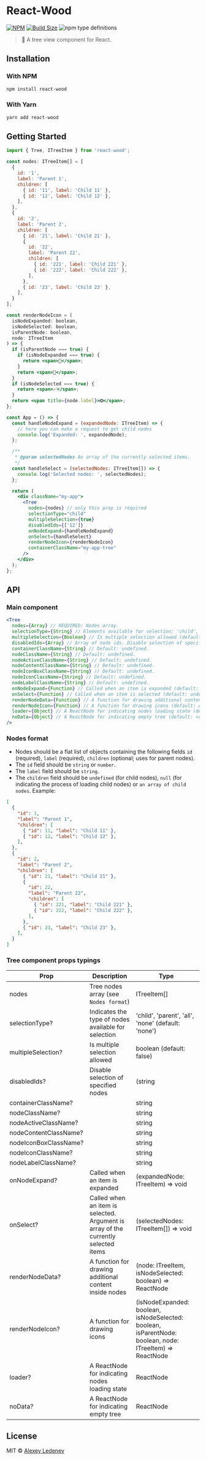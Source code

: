 # React-Wood

[![NPM](https://img.shields.io/npm/v/react-wood?style=flat&colorA=000000&colorB=000000)](https://www.npmjs.com/package/react-wood)
[![Build Size](https://img.shields.io/bundlephobia/min/react-wood?label=bundle%20size&style=flat&colorA=000000&colorB=000000)](https://bundlephobia.com/result?p=react-wood)
![npm type definitions](https://img.shields.io/npm/types/react-wood?style=flat&colorA=000000&colorB=000000)

> 🌳 A tree view component for React.

## Installation
### With NPM
```sh
npm install react-wood
```

### With Yarn
```sh
yarn add react-wood
```

## Getting Started

```jsx
import { Tree, ITreeItem } from 'react-wood';

const nodes: ITreeItem[] = [
  {
    id: '1',
    label: 'Parent 1',
    children: [
      { id: '11', label: 'Child 11' },
      { id: '12', label: 'Child 12' },
    ],
  },
  {
    id: '2',
    label: 'Parent 2',
    children: [
      { id: '21', label: 'Child 21' },
      {
        id: '22',
        label: 'Parent 22',
        children: [
          { id: '221', label: 'Child 221' },
          { id: '222', label: 'Child 222' },
        ],
      },
      { id: '23', label: 'Child 23' },
    ],
  }
];

const renderNodeIcon = (
  isNodeExpanded: boolean,
  isNodeSelected: boolean,
  isParentNode: boolean,
  node: ITreeItem
) => {
  if (isParentNode === true) {
    if (isNodeExpanded === true) {
      return <span>📂</span>;
    }
    return <span>📁</span>;
  }
  if (isNodeSelected === true) {
    return <span>✅</span>;
  }
  return <span title={node.label}>❎</span>;
};

const App = () => {
  const handleNodeExpand = (expandedNode: ITreeItem) => {
    // here you can make a request to get child nodes
    console.log('Expanded: ', expandedNode);
  };

  /**
   * @param selectedNodes An array of the currently selected items.
   */
  const handleSelect = (selectedNodes: ITreeItem[]) => {
    console.log('Selected nodes: ', selectedNodes);
  };

  return (
    <div className="my-app">
      <Tree
        nodes={nodes} // only this prop is required
        selectionType="child"
        multipleSelection={true}
        disabledIds={['12']}
        onNodeExpand={handleNodeExpand}
        onSelect={handleSelect}
        renderNodeIcon={renderNodeIcon}
        containerClassName="my-app-tree"
      />
    </div>
  );
};
```


## API
### Main component
```jsx
<Tree
  nodes={Array} // REQUIRED: Nodes array.
  selectionType={String} // Elements available for selection: 'child', 'parent', 'all', 'none' (default: 'none').
  multipleSelection={Boolean} // Is multiple selection allowed (default: false).
  disabledIds={Array} // Array of node ids. Disable selection of specified nodes (default: undefined).
  containerClassName={String} // Default: undefined.
  nodeClassName={String} // Default: undefined.
  nodeActiveClassName={String} // Default: undefined.
  nodeContentClassName={String} // Default: undefined.
  nodeIconBoxClassName={String} // Default: undefined.
  nodeIconClassName={String} // Default: undefined.
  nodeLabelClassName={String} // Default: undefined.
  onNodeExpand={Function} // Called when an item is expanded (default: undefined).
  onSelect={Function} // Called when an item is selected (default: undefined).
  renderNodeData={Function} // A function for drawing additional content inside nodes (default: undefined).
  renderNodeIcon={Function} // A function for drawing icons (default: Angle SVG icon).
  loader={Object} // A ReactNode for indicating nodes loading state (default: <div className="Wood-info Wood-info_loading">...</div>).
  noData={Object} // A ReactNode for indicating empty tree (default: <div className="Wood-info Wood-info_noData">No data</div>).
/>
```

### Nodes format
- Nodes should be a flat list of objects containing the following fields `id` (required), `label` (required), `children` (optional; uses for parent nodes).
- The `id` field should be `string` or `number`.
- The `label` field should be `string`.
- The `children` field should be `undefined` (for child nodes), `null` (for indicating the process of loading child nodes) or `an array of child nodes`.
Example:
```json
[
  {
    "id": 1,
    "label": "Parent 1",
    "children": [
      { "id": 11, "label": "Child 11" },
      { "id": 12, "label": "Child 12" },
    ],
  },
  {
    "id": 2,
    "label": "Parent 2",
    "children": [
      { "id": 21, "label": "Child 21" },
      {
        "id": 22,
        "label": "Parent 22",
        "children": [
          { "id": 221, "label": "Child 221" },
          { "id": 222, "label": "Child 222" },
        ],
      },
      { "id": 23, "label": "Child 23" },
    ],
  }
]
```

### Tree component props typings
Prop | Description | Type
------------ | ------------- | -------------
nodes | Tree nodes array (see `Nodes format`) | ITreeItem[]
selectionType? | Indicates the type of nodes available for selection | 'child', 'parent', 'all', 'none' (default: 'none')
multipleSelection? | Is multiple selection allowed | boolean (default: false)
disabledIds? | Disable selection of specified nodes | (string | number)[]
containerClassName? |  | string
nodeClassName? |  | string
nodeActiveClassName? |  | string
nodeContentClassName? |  | string
nodeIconBoxClassName? |  | string
nodeIconClassName? |  | string
nodeLabelClassName? |  | string
onNodeExpand? | Called when an item is expanded | (expandedNode: ITreeItem) => void
onSelect? | Called when an item is selected. Argument is array of the currently selected items | (selectedNodes: ITreeItem[]) => void
renderNodeData? | A function for drawing additional content inside nodes | (node: ITreeItem, isNodeSelected: boolean) => ReactNode
renderNodeIcon? | A function for drawing icons | (isNodeExpanded: boolean, isNodeSelected: boolean, isParentNode: boolean, node: ITreeItem) => ReactNode
loader? | A ReactNode for indicating nodes loading state | ReactNode
noData? | A ReactNode for indicating empty tree | ReactNode

## License
MIT © [Alexey Ledenev](https://github.com/alexey-ledenev)
